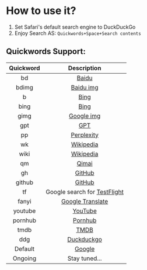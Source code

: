 # How to use it?

1. Set Safari's default search engine to DuckDuckGo
2. Enjoy Search AS: `Quickwords+Space+Search contents`

## Quickwords Support:

| Quickword | Description                          |
|:---------:|:------------------------------------:|
|    bd     | [Baidu](https://www.baidu.com/)      |
|  bdimg    | [Baidu img](https://image.baidu.com/)|
|     b     | [Bing](https://www.bing.com/)        |
|   bing    | [Bing](https://www.bing.com/)        |
|   gimg    | [Google img](https://images.google.com/)|
|   gpt    | [GPT](https://chatgpt.com/)        |
|   pp    | [Perplexity](https://www.perplexity.ai/)        |
|    wk     | [Wikipedia](https://zh.wikipedia.org/)|
|   wiki    | [Wikipedia](https://zh.wikipedia.org/)|
|    qm     | [Qimai](https://www.qimai.cn/)      |
|    gh     | [GitHub](https://github.com/)        |
|  github   | [GitHub](https://github.com/)        |
|    tf     | Google search for [TestFlight](https://testflight.apple.com/) |
|  fanyi    | [Google Translate](https://translate.google.com/)           |
|  youtube  | [YouTube](https://www.youtube.com/)  |
|  pornhub  | [Pornhub](https://cn.pornhub.com/)   |
|   tmdb    | [TMDB](https://www.themoviedb.org/)  |
|   ddg    | [Duckduckgo](https://duckduckgo.com/)        |
|  Default  | [Google](https://www.google.com/)    |
| Ongoing   | Stay tuned...                        |
